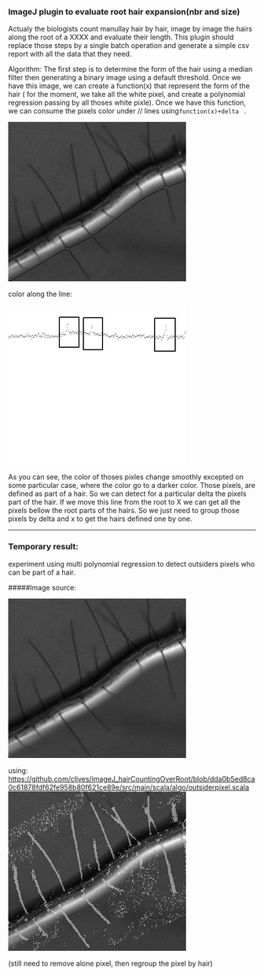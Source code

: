 ### ImageJ plugin to evaluate root hair expansion(nbr and size)

Actualy the biologists count manullay hair by hair, image by image the hairs along the root of a XXXX and evaluate their length. This plugin should replace those steps by a single batch operation and generate a simple csv report with all the data that they need.


Algorithm:
The first step is to determine the form of the hair using a median filter then generating a binary image using a default threshold. Once we have this image, we can create a function(x) that represent the form of the hair ( for the moment, we take all the white pixel, and create a polynomial regression passing by all thoses white pixle).
Once we have this function, we can consume the pixels color under // lines using`function(x)+delta ` .


![](doc_images/result_delta025.jpg "ttt")          


color along the line:     


![](doc_images/img_x_color_delta025.jpg "ttt")

As you can see, the color of thoses pixles change smoothly excepted on some particular case, where the color go to a darker color. Those pixels, are defined as part of a hair. So we can detect for a particular delta the pixels part of the hair. If we move this line from the root to X we can get all the pixels bellow the root parts of the hairs. So we just need to group those pixels by delta and x to get the hairs defined one by one.

----------------------------

### Temporary result:     
experiment using multi polynomial regression to detect outsiders pixels who
can be part of a hair.

#####Image source:     

![](doc_images/src_image_01.jpg "ttt")

using: https://github.com/clives/imageJ_hairCountingOverRoot/blob/dda0b5ed8ca0c61878fdf62fe958b80f621ce89e/src/main/scala/algo/outsiderpixel.scala 
![](imageresult/allPixelsHair_dda0b5ed8ca0c61878fdf62fe958b80f621ce89e.jpg "ttt")

(still need to remove alone pixel, then regroup the pixel by hair)